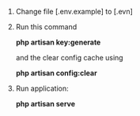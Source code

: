 1. Change file [.env.example] to [.evn]
2. Run this command
   
   <b>php artisan key:generate</b><br/>
   
   and the clear config cache using
   
   <b>php artisan config:clear</b>
   
3. Run application:<br>

   <b>php artisan serve</b>
